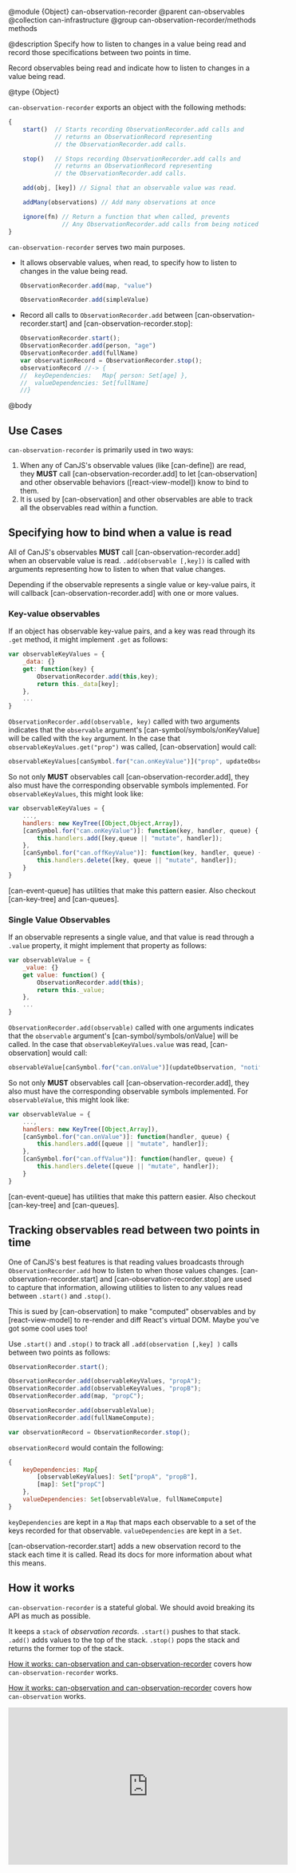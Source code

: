 @module {Object} can-observation-recorder
@parent can-observables
@collection can-infrastructure
@group can-observation-recorder/methods methods

@description Specify how to listen to changes in a value being read and record
those specifications between two points in time.

Record observables being read and indicate how to listen to changes
in a value being read.

@type {Object}

`can-observation-recorder` exports an object with the following methods:

```js
{
    start()  // Starts recording ObservationRecorder.add calls and
             // returns an ObservationRecord representing
             // the ObservationRecorder.add calls.

    stop()   // Stops recording ObservationRecorder.add calls and
             // returns an ObservationRecord representing
             // the ObservationRecorder.add calls.

    add(obj, [key]) // Signal that an observable value was read.

    addMany(observations) // Add many observations at once

    ignore(fn) // Return a function that when called, prevents
               // Any ObservationRecorder.add calls from being noticed
}
```

`can-observation-recorder` serves two main purposes.

- It allows observable values, when read, to specify how to listen to changes in the
  value being read.  
  ```js
  ObservationRecorder.add(map, "value")

  ObservationRecorder.add(simpleValue)
  ```
- Record all calls to `ObservationRecorder.add` between [can-observation-recorder.start] and
  [can-observation-recorder.stop]:
  ```js
  ObservationRecorder.start();
  ObservationRecorder.add(person, "age")
  ObservationRecorder.add(fullName)
  var observationRecord = ObservationRecorder.stop();
  observationRecord //-> {
  //  keyDependencies:   Map{ person: Set[age] },
  //  valueDependencies: Set[fullName]
  //}
  ```

@body

## Use Cases



`can-observation-recorder` is primarily used in two ways:

1. When any of CanJS's observable values (like [can-define]) are read, they __MUST__
call [can-observation-recorder.add] to let [can-observation] and other observable behaviors ([react-view-model]) know to bind to them.
2. It is used by [can-observation] and other observables are able to track all the observables
read within a function.  


## Specifying how to bind when a value is read

All of CanJS's observables __MUST__ call [can-observation-recorder.add] when an observable value is read. `.add(observable [,key])` is called with arguments
representing how to listen to when that value changes.

Depending if the observable represents a single value or key-value pairs, it will callback [can-observation-recorder.add]
with one or more values.

### Key-value observables

If an object has observable key-value pairs, and a key was read through its `.get` method, it might
implement `.get` as follows:

```js
var observableKeyValues = {
    _data: {}
    get: function(key) {
        ObservationRecorder.add(this,key);
        return this._data[key];
    },
    ...
}
```

`ObservationRecorder.add(observable, key)` called with two arguments indicates that the `observable` argument's [can-symbol/symbols/onKeyValue] will
be called with the `key` argument.  In the case that `observableKeyValues.get("prop")` was called, [can-observation] would call:

```js
observableKeyValues[canSymbol.for("can.onKeyValue")]("prop", updateObservation, "notify");
```

So not only __MUST__ observables call [can-observation-recorder.add], they also must have the corresponding observable symbols implemented. For `observableKeyValues`, this might look like:

```js
var observableKeyValues = {
    ...,
    handlers: new KeyTree([Object,Object,Array]),
    [canSymbol.for("can.onKeyValue")]: function(key, handler, queue) {
        this.handlers.add([key,queue || "mutate", handler]);
    },
    [canSymbol.for("can.offKeyValue")]: function(key, handler, queue) {
        this.handlers.delete([key, queue || "mutate", handler]);
    }
}
```

[can-event-queue] has utilities that make this pattern easier. Also checkout [can-key-tree] and [can-queues].

### Single Value Observables

If an observable represents a single value, and that value is read through a `.value` property, it might
implement that property as follows:

```js
var observableValue = {
    _value: {}
    get value: function() {
        ObservationRecorder.add(this);
        return this._value;
    },
    ...
}
```

`ObservationRecorder.add(observable)` called with one arguments indicates that the `observable` argument's [can-symbol/symbols/onValue] will be called.  In the case that `observableKeyValues.value` was read, [can-observation] would call:

```js
observableValue[canSymbol.for("can.onValue")](updateObservation, "notify");
```

So not only __MUST__ observables call [can-observation-recorder.add], they also must have the corresponding observable symbols implemented. For `observableValue`, this might look like:

```js
var observableValue = {
    ...,
    handlers: new KeyTree([Object,Array]),
    [canSymbol.for("can.onValue")]: function(handler, queue) {
        this.handlers.add([queue || "mutate", handler]);
    },
    [canSymbol.for("can.offValue")]: function(handler, queue) {
        this.handlers.delete([queue || "mutate", handler]);
    }
}
```

[can-event-queue] has utilities that make this pattern easier. Also checkout [can-key-tree] and [can-queues].


## Tracking observables read between two points in time

One of CanJS's best features is that reading values broadcasts through `ObservationRecorder.add` how to
listen to when those values changes.  [can-observation-recorder.start] and [can-observation-recorder.stop]
are used to capture that information, allowing utilities to listen to any values read between `.start()` and `.stop()`.

This is sued by [can-observation] to make "computed" observables and by [react-view-model] to re-render and diff React's
virtual DOM.  Maybe you've got some cool uses too!

Use `.start()` and `.stop()` to track all `.add(observation [,key] )` calls between two points as follows:

```js
ObservationRecorder.start();

ObservationRecorder.add(observableKeyValues, "propA");
ObservationRecorder.add(observableKeyValues, "propB");
ObservationRecorder.add(map, "propC");

ObservationRecorder.add(observableValue);
ObservationRecorder.add(fullNameCompute);

var observationRecord = ObservationRecorder.stop();
```

`observationRecord` would contain the following:

```js
{
    keyDependencies: Map{
        [observableKeyValues]: Set["propA", "propB"],
        [map]: Set["propC"]
    },
    valueDependencies: Set[observableValue, fullNameCompute]
}
```

`keyDependencies` are kept in a `Map` that maps each observable to a set of the keys recorded for that observable.
`valueDependencies` are kept in a `Set`.

[can-observation-recorder.start] adds a new observation record to the stack each time it is called. Read its docs for more
information about what this means.

## How it works

`can-observation-recorder` is a stateful global. We should avoid breaking its API as much as possible.

It keeps a `stack` of _observation records_.  `.start()` pushes to that stack. `.add()` adds values to the
top of the stack. `.stop()` pops the stack and returns the former top of the stack.

[How it works: can-observation and can-observation-recorder](https://www.youtube.com/watch?v=UIhB-zXR5Yg)
covers how `can-observation-recorder` works.

[How it works: can-observation and can-observation-recorder](https://www.youtube.com/watch?v=UIhB-zXR5Yg)
covers how `can-observation` works.

<iframe width="560" height="315" src="https://www.youtube.com/embed/UIhB-zXR5Yg" frameborder="0" allowfullscreen></iframe>
